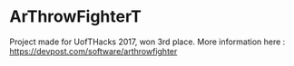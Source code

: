 # ArThrowFighterT
Project made for UofTHacks 2017, won 3rd place.
More information here : https://devpost.com/software/arthrowfighter
